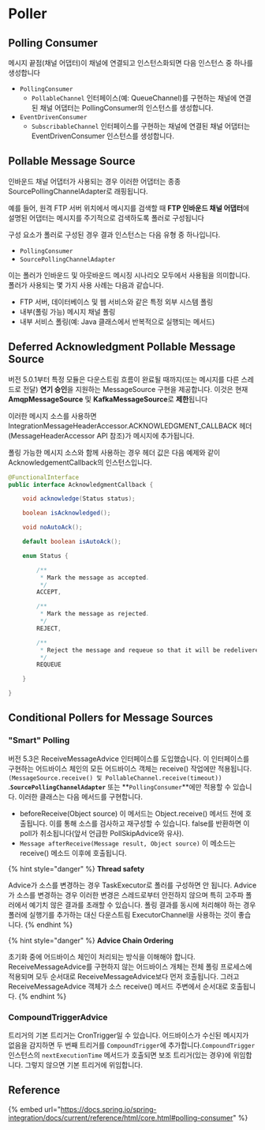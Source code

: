 # Poller

## **Polling Consumer**

메시지 끝점(채널 어댑터)이 채널에 연결되고 인스턴스화되면 다음 인스턴스 중 하나를 생성합니다

* `PollingConsumer`
  * `PollableChannel` 인터페이스(예: QueueChannel)를 구현하는 채널에 연결된 채널 어댑터는 PollingConsumer의 인스턴스를 생성합니다.
* `EventDrivenConsumer`
  * `SubscribableChannel` 인터페이스를 구현하는 채널에 연결된 채널 어댑터는 EventDrivenConsumer 인스턴스를 생성합니다.

## **Pollable Message Source**

인바운드 채널 어댑터가 사용되는 경우 이러한 어댑터는 종종 SourcePollingChannelAdapter로 래핑됩니다.

예를 들어, 원격 FTP 서버 위치에서 메시지를 검색할 때 **FTP 인바운드 채널 어댑터**에 설명된 어댑터는 메시지를 주기적으로 검색하도록 폴러로 구성됩니다

구성 요소가 폴러로 구성된 경우 결과 인스턴스는 다음 유형 중 하나입니다.

* `PollingConsumer`
* `SourcePollingChannelAdapter`

이는 폴러가 인바운드 및 아웃바운드 메시징 시나리오 모두에서 사용됨을 의미합니다. 폴러가 사용되는 몇 가지 사용 사례는 다음과 같습니다.

* FTP 서버, 데이터베이스 및 웹 서비스와 같은 특정 외부 시스템 폴링
* 내부(폴링 가능) 메시지 채널 폴링
* 내부 서비스 폴링(예: Java 클래스에서 반복적으로 실행되는 메서드)

## **Deferred Acknowledgment Pollable Message Source**

버전 5.0.1부터 특정 모듈은 다운스트림 흐름이 완료될 때까지(또는 메시지를 다른 스레드로 전달) **연기 승인**을 지원하는 MessageSource 구현을 제공합니다. 이것은 현재 **AmqpMessageSource** 및 **KafkaMessageSource**로 **제한**됩니다

이러한 메시지 소스를 사용하면 IntegrationMessageHeaderAccessor.ACKNOWLEDGMENT\_CALLBACK 헤더(MessageHeaderAccessor API 참조)가 메시지에 추가됩니다.

폴링 가능한 메시지 소스와 함께 사용하는 경우 헤더 값은 다음 예제와 같이 AcknowledgementCallback의 인스턴스입니다.

```java
@FunctionalInterface
public interface AcknowledgmentCallback {

    void acknowledge(Status status);

    boolean isAcknowledged();

    void noAutoAck();

    default boolean isAutoAck();

    enum Status {

        /**
         * Mark the message as accepted.
         */
        ACCEPT,

        /**
         * Mark the message as rejected.
         */
        REJECT,

        /**
         * Reject the message and requeue so that it will be redelivered.
         */
        REQUEUE

    }

}
```

## **Conditional Pollers for Message Sources**

### "Smart" Polling

버전 5.3은 ReceiveMessageAdvice 인터페이스를 도입했습니다. 이 인터페이스를 구현하는 어드바이스 체인의 모든 어드바이스 객체는 receive() 작업에만 적용됩니다.`(MessageSource.receive() 및 PollableChannel.receive(timeout))` .**`SourcePollingChannelAdapter`** 또는 **`PollingConsumer`**에만 적용할 수 있습니다. 이러한 클래스는 다음 메서드를 구현합니다.

* beforeReceive(Object source) 이 메서드는 Object.receive() 메서드 전에 호출됩니다. 이를 통해 소스를 검사하고 재구성할 수 있습니다. false를 반환하면 이 poll가 취소됩니다(앞서 언급한 PollSkipAdvice와 유사).
* `Message afterReceive(Message result, Object source)` 이 메소드는 receive() 메소드 이후에 호출됩니다.&#x20;

{% hint style="danger" %}
**Thread safety**

Advice가 소스를 변경하는 경우 TaskExecutor로 폴러를 구성하면 안 됩니다. Advice가 소스를 변경하는 경우 이러한 변경은 스레드로부터 안전하지 않으며 특히 고주파 폴러에서 예기치 않은 결과를 초래할 수 있습니다. 폴링 결과를 동시에 처리해야 하는 경우 폴러에 실행기를 추가하는 대신 다운스트림 ExecutorChannel을 사용하는 것이 좋습니다.
{% endhint %}

{% hint style="danger" %}
**Advice Chain Ordering**

초기화 중에 어드바이스 체인이 처리되는 방식을 이해해야 합니다. ReceiveMessageAdvice를 구현하지 않는 어드바이스 개체는 전체 폴링 프로세스에 적용되며 모두 순서대로 ReceiveMessageAdvice보다 먼저 호출됩니다. 그러고 ReceiveMessageAdvice 객체가 소스 receive() 메서드 주변에서 순서대로 호출됩니다.
{% endhint %}

### **CompoundTriggerAdvice**

트리거의 기본 트리거는 CronTrigger일 수 있습니다. 어드바이스가 수신된 메시지가 없음을 감지하면 두 번째 트리거를 `CompoundTrigger`에 추가합니다.`CompoundTrigger` 인스턴스의 `nextExecutionTime` 메서드가 호출되면 보조 트리거(있는 경우)에 위임합니다. 그렇지 않으면 기본 트리거에 위임합니다.



## Reference

{% embed url="https://docs.spring.io/spring-integration/docs/current/reference/html/core.html#polling-consumer" %}
